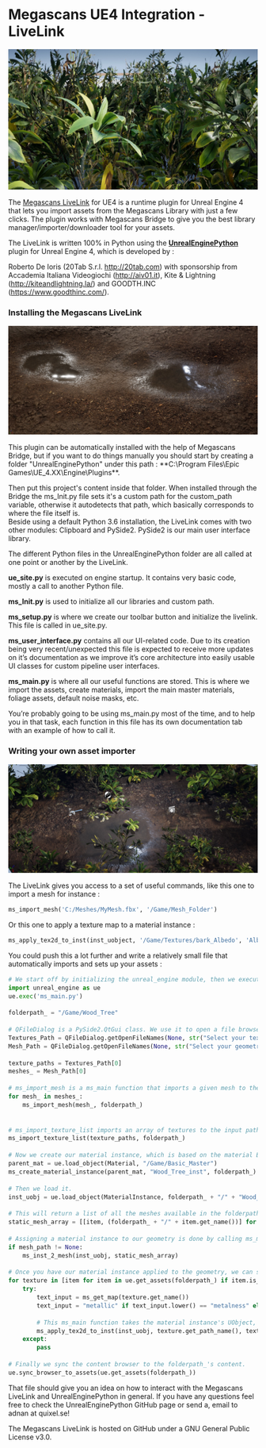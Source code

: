 # Megascans UE4 Integration - LiveLink

![Screenshot](/resources/HighresScreenshot00001.jpg)

The [Megascans LiveLink](https://www.megascans.se) for UE4 is a runtime plugin for Unreal Engine 4 that lets you import assets from the Megascans Library with just a few clicks. The plugin works with Megascans Bridge to give you the best library manager/importer/downloader tool for your assets.



The LiveLink is written 100% in Python using the [**UnrealEnginePython**](https://github.com/20tab/UnrealEnginePython) plugin for Unreal Engine 4, which is developed by :

Roberto De Ioris (20Tab S.r.l. http://20tab.com) with sponsorship from Accademia Italiana Videogiochi (http://aiv01.it), Kite & Lightning (http://kiteandlightning.la/) and GOODTH.INC (https://www.goodthinc.com/).


### Installing the Megascans LiveLink

![Screenshot](/resources/HighresScreenshot00000.jpg)

This plugin can be automatically installed with the help of Megascans Bridge, but if you want to do things manually
you should start by creating a folder "UnrealEnginePython" under this path : 
**C:\Program Files\Epic Games\UE_4.XX\Engine\Plugins\**.

Then put this project's content inside that folder. When installed through the Bridge the ms_Init.py file sets it's a custom
path for the custom_path variable, otherwise it autodetects that path, which basically corresponds to where the file itself is.  
Beside using a default Python 3.6 installation, the LiveLink comes with two other modules: Clipboard and PySide2. PySide2 is our main user interface library.  


The different Python files in the UnrealEnginePython folder are all called at one point or another by the LiveLink.

**ue_site.py** is executed on engine startup. It contains very basic code, mostly a call to another Python file.

**ms_Init.py** is used to initialize all our libraries and custom path.

**ms_setup.py** is where we create our toolbar button and initialize the livelink. This file is called in ue_site.py.

**ms_user_interface.py** contains all our UI-related code. Due to its creation being very recent/unexpected this file is expected to receive more updates on it’s documentation as we improve it’s core architecture into easily usable UI classes for custom pipeline user interfaces.

**ms_main.py** is where all our useful functions are stored. This is where we import the assets, create materials, import the main master materials, foliage assets, default noise masks, etc.

You’re probably going to be using ms_main.py most of the time, and to help you in that task, each function in this file has its own documentation tab with an example of how to call it.



### Writing your own asset importer

![Screenshot](/resources/HighresScreenshot00002.jpg)


The LiveLink gives you access to a set of useful commands, like this one to import a mesh for instance :

```python
ms_import_mesh('C:/Meshes/MyMesh.fbx', '/Game/Mesh_Folder')
```
Or this one to apply a texture map to a material instance :

```python
ms_apply_tex2d_to_inst(inst_uobject, '/Game/Textures/bark_Albedo', 'Albedo')
```


You could push this a lot further and write a relatively small file that automatically imports and sets up your assets : 



```python
# We start off by initializing the unreal_engine module, then we execute the Megascans LiveLink's ms_main.
import unreal_engine as ue
ue.exec('ms_main.py')
 
folderpath_ = "/Game/Wood_Tree"
 
# QFileDialog is a PySide2.QtGui class. We use it to open a file browser for the texture maps and another one for the mesh files.
Textures_Path = QFileDialog.getOpenFileNames(None, str("Select your texture maps"), "", str("Image Files (*.png *.jpg)"))
Mesh_Path = QFileDialog.getOpenFileNames(None, str("Select your geometry files"), "", str("Image Files (*.fbx *.obj)"))

texture_paths = Textures_Path[0]
meshes_ = Mesh_Path[0]

# ms_import_mesh is a ms_main function that imports a given mesh to the input path folderpath_.
for mesh_ in meshes_:
    ms_import_mesh(mesh_, folderpath_)


# ms_import_texture_list imports an array of textures to the input path folderpath_.
ms_import_texture_list(texture_paths, folderpath_)

# Now we create our material instance, which is based on the material Basic_Master.
parent_mat = ue.load_object(Material, "/Game/Basic_Master")
ms_create_material_instance(parent_mat, "Wood_Tree_inst", folderpath_)

# Then we load it.
inst_uobj = ue.load_object(MaterialInstance, folderpath_ + "/" + "Wood_Tree_inst")

# This will return a list of all the meshes available in the folderpath_ folder.
static_mesh_array = [[item, (folderpath_ + "/" + item.get_name())] for item in ue.get_assets(folderpath_) if item.is_a(StaticMesh)]

# Assigning a material instance to our geometry is done by calling ms_main's ms_inst_2_mesh function.
if mesh_path != None:
    ms_inst_2_mesh(inst_uobj, static_mesh_array)

# Once you have our material instance applied to the geometry, we can start applying the textures from texture_paths to the material instance.
for texture in [item for item in ue.get_assets(folderpath_) if item.is_a(Texture2D)]:
    try:
        text_input = ms_get_map(texture.get_name())
        text_input = "metallic" if text_input.lower() == "metalness" else text_input
 
        # This ms_main function takes the material instance's UObject, the texture's name and an str of the map type (albedo, normal, etc...).
        ms_apply_tex2d_to_inst(inst_uobj, texture.get_path_name(), text_input)
    except:
        pass
 
# Finally we sync the content browser to the folderpath_'s content.
ue.sync_browser_to_assets(ue.get_assets(folderpath_))

```



That file should give you an idea on how to interact with the Megascans LiveLink and UnrealEnginePython in general. If you have any questions feel free to check the UnrealEnginePython GitHub page or send a, email to adnan at quixel.se!

The Megascans LiveLink is hosted on GitHub under a GNU General Public License v3.0.
